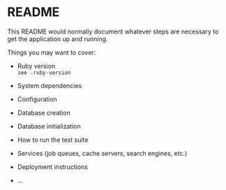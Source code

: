 # README

This README would normally document whatever steps are necessary to get the
application up and running.

Things you may want to cover:

* Ruby version  
`see .ruby-version`
* System dependencies

* Configuration

* Database creation

* Database initialization

* How to run the test suite

* Services (job queues, cache servers, search engines, etc.)

* Deployment instructions

* ...
